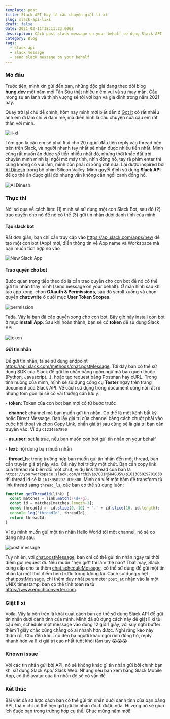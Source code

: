 ```yaml
---
template: post
title: Slack API hay là câu chuyện giật lì xì
slug: slack-api-lixi
draft: false
date: 2021-02-11T18:11:23.006Z
description: Cách post slack message on your behalf sử dụng Slack API
category: Blog
tags:
  - slack api
  - slack message
  - send slack message on your behalf
---
```

### Mở đầu

Trước tiên, mình xin gửi đến bạn, những độc giả đang theo dõi blog **hung.dev** một năm mới Tân Sửu thật nhiều niềm vui và sự may mắn. Cầu mong sự an lành và thịnh vượng sẽ tới với bạn và gia đình trong năm 2021 này.

Quay trở lại chủ đề chính, hôm nay mình mới biết đến ở [Got It](https://www.got-it.ai) có rất nhiều anh em đi làm chỉ vì đam mê, mà điển hình là câu chuyện của cậu em rất thân với mình.

![li-xi](/media/screenshot-2021-02-12-at-00.55.56.png "Lì xì")

Tóm gọn là cậu em sẽ phát lì xì cho 20 người đầu tiên reply vào thread bên trên trên Slack, và người nhanh tay nhất sẽ nhận được nhiều tiền nhất. Mình cũng rất muốn ăn được số tiền nhiều nhất đó, nhưng thời khắc đất trời chuyển mình mình lại ngồi mở máy tính, nhìn đồng hồ, tay rà phím enter thì cũng không có vui lắm, mình còn phải đi xông đất nữa. Lại được inspired bởi [AI Dinesh](https://www.youtube.com/watch?v=2TpSWVN4zkg) trong bộ phim Silicon Valley. Mình quyết định sử dụng **Slack API** để có thể ăn được giải đó nhưng vẫn không cần ngồi canh đồng hồ.

![AI Dinesh](/media/maxresdefault.jpg "AI Dinesh")

### Thực thi

Nói sơ qua về cách làm: (1) mình sẽ sử dụng một con Slack Bot, sau đó (2) trao quyền cho nó để nó có thể (3) gửi tin nhắn dưới danh tính của mình.

#### Tạo slack bot

Rất đơn giản, bạn chỉ cần truy cập vào <https://api.slack.com/apps/new> để tạo một con bot (App) mới, điền thông tin về App name và Workspace mà bạn muốn tích hợp nó vào

![New Slack App](/media/screenshot-2021-02-12-at-02.16.15.png "New Slack App")

#### Trao quyền cho bot

Bước quan trọng tiếp theo đó là cần trao quyền cho con bot để nó có thể gửi tin nhắn thay mình (send message on your behalf). Ở màn hình sau khi tạo app xong, chọn **OAauth & Permissions**, sau đó scroll xuống và chọn quyền **chat:write** ở dưới mục **User Token Scopes**.

![permission](/media/screenshot-2021-02-12-at-02.17.23.png "permission")

Tada. Vậy là bạn đã cấp quyền xong cho con bot. Bây giờ hãy install con bot ở mục **Install App**. Sau khi hoàn thành, bạn sẽ có **token** để sử dụng Slack API.

![token](/media/screenshot-2021-02-12-at-02.40.25.png "token")

#### Gửi tin nhắn

Để gửi tin nhắn, ta sẽ sử dụng endpoint <https://api.slack.com/methods/chat.postMessage>. Tới đây bạn có thể sử dụng SDK của Slack để gửi tin nhắn bằng ngôn ngữ mà bạn quen thuộc (Python, Javascript...), hoặc tạo request bằng Postman hay cURL. Trong tình huống của mình, mình sẽ sử dụng công cụ **Tester** ngay trên trang document của Slack API. Về cách sử dụng trong document cũng nói rất rõ nhưng tóm gọn lại sẽ có vài trường cần lưu ý:

\- **token**: Token của con bot bạn mới có từ bước trước

\- **channel**: channel mà bạn muốn gửi tin nhắn. Có thể là một kênh bất kỳ hoặc Direct Message. Bạn lấy giá trị của channel bằng cách chuột phải vào cuộc hội thoại và chọn Copy Link, phần giá trị sau cùng sẽ là giá trị bạn cần truyền vào. Ví dụ `C1234567890`

\- **as_user**: set là true, nếu bạn muốn con bot gửi tin nhắn on your behalf

\- **text**: nội dung bạn muốn nhắn

\- **thread_ls**: trong trường hợp bạn muốn gửi tin nhắn đến một thread, bạn cần truyền giá trị này vào. Cái này hơi tricky một chút. Bạn cần copy link của thread rồi biến đổi một chút, ví dụ link thread của bạn là `https://yourworkspace.slack.com/archives/G01N6H4GUSV/p161305029701030` thì thread id sẽ là `1613050297.010300`. Mình có viết một hàm để transform từ link thread sang `thread_ls`, các bạn có thể sử dụng luôn:

```javascript
function getThreadId(link) {
  const matches = link.match(/\d+/g);
  const id = matches[matches.length-1];
  const threadId =  id.slice(0, 10) + '.' + id.slice(10, id.length);
  console.log('threadId', threadId);
  return threadId;
}
```

Ví dụ mình muốn gửi một tin nhắn Hello World tới một channel, nó sẽ có dạng như sau:

![post message](/media/api.slack.com_methods_chat.postmessage_test.png "post message")

Tuy nhiên, với [chat.postMessage](https://api.slack.com/methods/chat.postMessage), bạn chỉ có thể gửi tin nhắn ngay tại thời điểm gửi request đi. Nếu muốn "hẹn giờ" thì làm thế nào? Thật may, Slack cung cấp cho ta thêm [chat.scheduleMessage](https://api.slack.com/methods/chat.scheduleMessage), có thể sử dụng để gửi một tin nhắn tại một thời điểm hẹn trước trong tương lai. Cách sử dụng y hệt [chat.postMessage](https://api.slack.com/methods/chat.postMessage), chỉ thêm duy nhất parameter `post_at` nhận vào là một UNIX timestamp, bạn có thể tính toán ra từ <https://www.epochconverter.com>.

### Giật lì xì

Voilà. Vậy là bên trên là khái quát cách bạn có thể sử dụng Slack API để gửi tin nhắn dưới danh tính của mình. Mình đã sử dụng cách này để giật lì xì từ cậu em, schedule một message vào đúng 12 giờ 1 giây, với suy nghĩ buffer thêm 1 giây chắc cũng chẳng có ai nhanh hơn được. Nghĩ rằng kèo này thơm rồi. Cho đến khi... có đến ba người khác ngồi rình đồng hồ, reply nhanh hơn và lì xì giá trị cao nhất tuột khỏi tầm tay 😭😭😭

### Known issue

Với các tin nhắn gửi bởi API, nó sẽ không khác gì tin nhắn gửi bởi chính bạn khi sử dụng Slack App/ Slack Web. Nhưng nếu bạn xem bằng Slack Mobile App, có thể avatar của tin nhắn đó sẽ có vấn đề.

### Kết thúc

Bài viết đã sơ lược cách bạn có thể gửi tin nhắn dưới danh tính của bạn bằng API, thậm chí có thể hẹn giờ gửi tin nhắn đó đi được nữa. Hi vọng nó sẽ giúp ích được bạn trong trường hợp cụ thể. Chúc mừng năm mới!